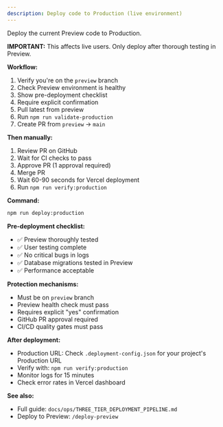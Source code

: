 ```yaml
---
description: Deploy code to Production (live environment)
---
```


Deploy the current Preview code to Production.

**IMPORTANT:** This affects live users. Only deploy after thorough testing in Preview.

**Workflow:**

1. Verify you're on the `preview` branch
2. Check Preview environment is healthy
3. Show pre-deployment checklist
4. Require explicit confirmation
5. Pull latest from preview
6. Run `npm run validate-production`
7. Create PR from `preview` → `main`

**Then manually:**

1. Review PR on GitHub
2. Wait for CI checks to pass
3. Approve PR (1 approval required)
4. Merge PR
5. Wait 60-90 seconds for Vercel deployment
6. Run `npm run verify:production`

**Command:**

```bash
npm run deploy:production
```

**Pre-deployment checklist:**

- ✅ Preview thoroughly tested
- ✅ User testing complete
- ✅ No critical bugs in logs
- ✅ Database migrations tested in Preview
- ✅ Performance acceptable

**Protection mechanisms:**

- Must be on `preview` branch
- Preview health check must pass
- Requires explicit "yes" confirmation
- GitHub PR approval required
- CI/CD quality gates must pass

**After deployment:**

- Production URL: Check `.deployment-config.json` for your project's Production URL
- Verify with: `npm run verify:production`
- Monitor logs for 15 minutes
- Check error rates in Vercel dashboard

**See also:**

- Full guide: `docs/ops/THREE_TIER_DEPLOYMENT_PIPELINE.md`
- Deploy to Preview: `/deploy-preview`
